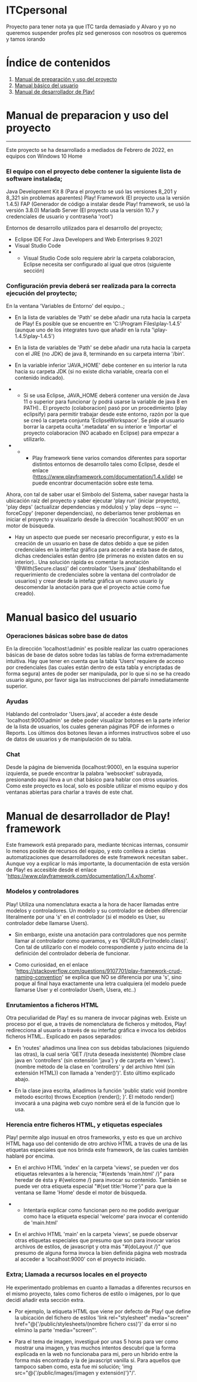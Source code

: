 # ITCpersonal
Proyecto para tener nota ya que ITC tarda demasiado y Alvaro y yo no queremos suspender profes plz sed generosos con nosotros os queremos y tamos iorando

# Índice de contenidos
1. [Manual de preparación y uso del proyecto](manual-de-preparacion-y-uso-del-proyecto)
2. [Manual básico del usuario](Manual-basico-del-usuario)
3. [Manual de desarrollador de Play!](manual-de-desarrollador-de-play!-framework)


# Manual de preparacion y uso del proyecto
------------------------------------------

Este proyecto se ha desarrollado a mediados de Febrero de 2022, en equipos con Windows 10 Home

### El equipo con el proyecto debe contener la siguiente lista de software instalada;

Java Development Kit 8	(Para el proyecto se usó las versiones 8_201 y 8_321 sin problemas aparentes)
Play! Framework		(El proyecto usa la versión 1.4.5)
FAP                 (Generador de código a instalar desde Play! framework, se usó la versión 3.8.0)
Mariadb Server		(El proyecto usa la versión 10.7 y credenciales de usuario y contraseña 'root')

Entornos de desarrollo utilizados para el desarrollo del proyecto;
* Eclipse IDE For Java Developers and Web Enterprises 9.2021
* Visual Studio Code
* * Visual Studio Code solo requiere abrir la carpeta colaboracion, Eclipse necesita ser configurado al igual que otros (siguiente sección)


### Configuración previa deberá ser realizada para la correcta ejecución del proytecto;

En la ventana 'Variables de Entorno' del equipo..;

* En la lista de variables de 'Path' se debe añadir una ruta hacia la carpeta de Play! Es posible que se encuentre en 'C:\Program Files\play-1.4.5' (aunque uno de los integrates tuvo que añadir en la ruta '\play-1.4.5\play-1.4.5')

* En la lista de variables de 'Path' se debe añadir una ruta hacia la carpeta con el JRE (no JDK) de java 8, terminando en su carpeta interna '/bin'.

* En la variable inferior 'JAVA_HOME' debe contener en su interior la ruta hacia su carpeta JDK (si no existe dicha variable, crearla con el contenido indicado).

* * Si se usa Eclipse, JAVA_HOME deberá contener una versión de Java 11 o superior para funcionar (y podrá usarse la variable de java 8 en PATH).. El proyecto (colaboracion) pasó por un procedimiento (play eclipsify) para permitir trabajar desde este entorno, razón por la que se creó la carpeta conjunta 'EclipseWorkspace'. Se pide al usuario borrar la carpeta oculta '.metadata' en su interior e 'Importar' el proyecto colaboracion (NO acabado en Eclipse) para empezar a utilizarlo.

* * * Play framework tiene varios comandos diferentes para soportar distintos entornos de desarrollo tales como Eclipse, desde el enlace (https://www.playframework.com/documentation/1.4.x/ide) se puede encontrar documentación sobre este tema.


Ahora, con tal de saber usar el Símbolo del Sistema, saber navegar hasta la ubicación raíz del proyecto y saber ejecutar 'play run' (iniciar proyecto), 'play deps' (actualizar dependencias y módulos) y 'play deps --sync --forceCopy' (reponer dependencias), no deberíamos tener problemas en iniciar el proyecto y visualizarlo desde la dirección 'localhost:9000' en un motor de búsqueda.

* Hay un aspecto que puede ser necesario preconfigurar, y esto es la creación de un usuario en base de datos debido a que se piden credenciales en la interfaz gráfica para acceder a esta base de datos, dichas credenciales están dentro (de primeras no existen datos en su interior).. Una solución rápida es comentar la anotación '@With(Secure.class)' del controlador 'Users.java' (deshabilitando el requerimiento de credenciales sobre la ventana del controlador de usuarios) y crear desde la intefaz gráfica un nuevo usuario (y descomendar la anotación para que el proyecto actúe como fue creado).


# Manual basico del usuario

### Operaciones básicas sobre base de datos

En la dirección 'localhost:\admin' es posible realizar las cuatro operaciones básicas de base de datos sobre todas las tablas de forma extremadamente intuitiva. Hay que tener en cuenta que la tabla 'Users' requiere de acceso por credenciales (las cuales están dentro de esta tabla y encriptadas de forma segura) antes de poder ser manipulada, por lo que si no se ha creado usuario alguno, por favor siga las instrucciones del párrafo inmediatamente superior.


### Ayudas

Hablando del controlador 'Users.java', al acceder a éste desde 'localhost:9000\admin' se debe poder visualizar botones en la parte inferior de la lista de usuarios, los cuales generan páginas PDF de informes o Reports. Los últimos dos botones llevan a informes instructivos sobre el uso de datos de usuarios y de manipulación de su tabla.


### Chat

Desde la página de bienvenida (localhost:9000), en la esquina superior izquierda, se puede encontrar la palabra 'websocket' subrayada, presionando aquí lleva a un chat básico para hablar con otros usuarios. Como este proyecto es local, solo es posible utilizar el mismo equipo y dos ventanas abiertas para charlar a través de este chat.



# Manual de desarrollador de Play! framework

Este framework está preparado para, mediante técnicas internas, consumir lo menos posible de recursos del equipo, y esto conlleva a ciertas automatizaciones que desarrolladores de este framework necesitan saber.. Aunque voy a explicar lo más importante, la documentación de esta versión de Play! es accesible desde el enlace 'https://www.playframework.com/documentation/1.4.x/home'.


### Modelos y controladores

Play! Utiliza una nomenclatura exacta a la hora de hacer llamadas entre modelos y controladores. Un modelo y su controlador se deben diferenciar literalmente por una 's' en el controlador (si el modelo es User, su controlador debe llamarse Users).

* Sin embargo, existe una anotación para controladores que nos permite llamar al controlador como queramos, y es '@CRUD.For(modelo.class)'. Con tal de utilizarlo con el modelo correspondiente y justo encima de la definición del controlador debería de funcionar.

* Como curiosidad, en el enlace 'https://stackoverflow.com/questions/9107701/play-framework-crud-naming-convention' se explica que NO se diferencia por una 's', sino poque al final haya exactamente una letra cualquiera (el modelo puede llamarse User y el controlador Userh, Usera, etc..)


### Enrutamientos a ficheros HTML

Otra peculiaridad de Play! es su manera de invocar páginas web. Existe un proceso por el que, a través de nomenclatura de ficheros y métodos, Play! redirecciona al usuario a través de su interfaz gráfica e invoca los debidos ficheros HTML.. Explicado en pasos separados:

* En 'routes' añadimos una línea con sus debidas tabulaciones (siguiendo las otras), la cual sería 'GET /(ruta deseada inexistente)   (Nombre clase java en 'controllers' (sin extensión 'java') y de carpeta en 'views').(nombre método de la clase en 'controllers' y del archivo html (sin extensión HTML)) con llamada a 'render()')'. Esto último explicado abajo.

* En la clase java escrita, añadimos la función 'public static void (nombre método escrito) throws Exception {render(); }'. El método render() invocará a una página web cuyo nombre será el de la función que lo usa.


### Herencia entre ficheros HTML, y etiquetas especiales

Play! permite algo inusual en otros frameworks, y esto es que un archivo HTML haga uso del contenido de otro archivo HTML a través de una de las etiquetas especiales que nos brinda este framework, de las cuales también hablaré por encima.

* En el archivo HTML 'index' en la carpeta 'views', se pueden ver dos etiquetas relevantes a la herencia; "#{extends 'main.html' /}" para heredar de ésta y #{welcome /} para invocar su contenido. También se puede ver otra etiqueta especial "#{set title:'Home'}" para que la ventana se llame 'Home' desde el motor de búsqueda.

* * Intentaría explicar como funcionan pero no me podido averiguar como hace la etiqueta especial 'welcome' para invocar el contenido de 'main.html'

* En el archivo HTML 'main' en la carpeta 'views', se puede observar otras etiquetas especiales que presumo que son para invocar varios archivos de estilos, de javascript y otra más "#{doLayout /}" que presumo de alguna forma invoca la bien definida página web mostrada al acceder a 'localhost:9000' con el proyecto iniciado.


### Extra; Llamada a recursos locales en el proyecto

He experimentado problemas en cuanto a llamadas a diferentes recursos en el mismo proyecto, tales como ficheros de estilo o imágenes, por lo que decidí añadir esta sección extra.

* Por ejemplo, la etiqueta HTML que viene por defecto de Play! que define la ubicación del fichero de estilos 'link rel="stylesheet" media="screen" href="@{'/public/stylesheets/(nombre fichero css)'}' da error si no elimino la parte 'media="screen"'.

* Para el tema de imagen, investigué por unas 5 horas para ver como mostrar una imagen, y tras muchos intentos descubrí que la forma explicada en la web no funcionaba para mi, pero un híbrido entre la forma más encontrada y la de javascript vanilla sí. Para aquellos que tampoco saben como, esta fue mi solución; 'img src="@{'/public/images/(imagen y extensión)'}"/'.
